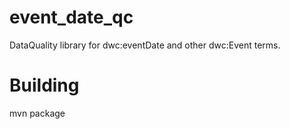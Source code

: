 # event_date_qc
DataQuality library for dwc:eventDate and other dwc:Event terms.

# Building

mvn package
